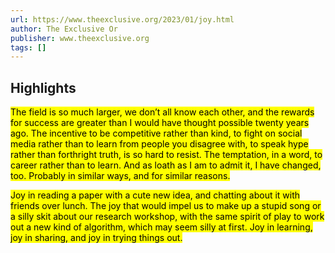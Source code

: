 ```yaml
---
url: https://www.theexclusive.org/2023/01/joy.html
author: The Exclusive Or
publisher: www.theexclusive.org
tags: []
---
```


## Highlights
<mark>The field is so much larger, we don’t all know each other, and the rewards for success are greater than I would have thought possible twenty years ago. The incentive to be competitive rather than kind, to fight on social media rather than to learn from people you disagree with, to speak hype rather than forthright truth, is so hard to resist. The temptation, in a word, to career rather than to learn. And as loath as I am to admit it, I have changed, too. Probably in similar ways, and for similar reasons.</mark>

<mark>Joy in reading a paper with a cute new idea, and chatting about it with friends over lunch. The joy that would impel us to make up a stupid song or a silly skit about our research workshop, with the same spirit of play to work out a new kind of algorithm, which may seem silly at first. Joy in learning, joy in sharing, and joy in trying things out.</mark>

